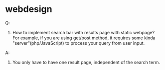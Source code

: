 # webdesign
Q:
1. How to implement search bar with results page with static webpage? For example, if you are using get/post method, it requires some kinda "server"(php/JavaScript) to process your query from user input. 

A: 
1. You only have to have one result page, independent of the search term.
